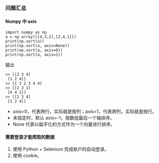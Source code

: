 ### 问题汇总
#### Numpy 中 axis
```
import numpy as np
a = np.array([[4,3,2],[2,4,1]])
print(np.sort(a))
print(np.sort(a, axis=None))
print(np.sort(a, axis=0))
print(np.sort(a, axis=1))
```
输出
```
>> [[2 3 4]
 [1 2 4]]
>> [1 2 2 3 4 4]
>> [[2 3 1]
 [4 4 2]]
>> [[2 3 4]
 [1 2 4]]
```
* axis=0，代表跨行，实际就是按列；axis=1，代表跨列，实际就是按行。
* 未指定时，默认 axis=-1，按数组最后一个轴排序。
* None 代表以扁平化的方式作为一个向量进行排序。

#### 需要登录才能爬取的数据
1. 使用 Python + Selenium 完成账户的自动登录。
2. 使用 cookie。
